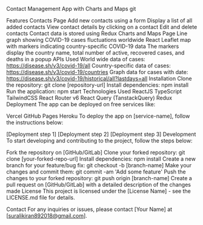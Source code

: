 Contact Management App with Charts and Maps
git

Features
Contacts Page
Add new contacts using a form
Display a list of all added contacts
View contact details by clicking on a contact
Edit and delete contacts
Contact data is stored using Redux
Charts and Maps Page
Line graph showing COVID-19 cases fluctuations worldwide
React Leaflet map with markers indicating country-specific COVID-19 data
The markers display the country name, total number of active, recovered cases, and deaths in a popup
APIs Used
World wide data of cases: https://disease.sh/v3/covid-19/all
Country-specific data of cases: https://disease.sh/v3/covid-19/countries
Graph data for cases with date: https://disease.sh/v3/covid-19/historical/all?lastdays=all
Installation
Clone the repository: git clone [repository-url]
Install dependencies: npm install
Run the application: npm start
Technologies Used
ReactJS
TypeScript
TailwindCSS
React Router v6
React Query (TanstackQuery)
Redux
Deployment
The app can be deployed on free services like:

Vercel
GitHub Pages
Heroku
To deploy the app on [service-name], follow the instructions below:

[Deployment step 1]
[Deployment step 2]
[Deployment step 3]
Development
To start developing and contributing to the project, follow the steps below:

Fork the repository on [GitHub/GitLab]
Clone your forked repository: git clone [your-forked-repo-url]
Install dependencies: npm install
Create a new branch for your feature/bug fix: git checkout -b [branch-name]
Make your changes and commit them: git commit -am 'Add some feature'
Push the changes to your forked repository: git push origin [branch-name]
Create a pull request on [GitHub/GitLab] with a detailed description of the changes made
License
This project is licensed under the [License Name] - see the LICENSE.md file for details.


Contact
For any inquiries or issues, please contact [Your Name] at [suralikiran892018@gmail.com].